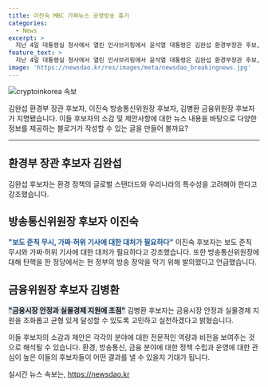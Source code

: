 ```yaml
---
title: 이진숙 MBC 가짜뉴스 공영방송 흉기
categories:
  - News
excerpt: >
  지난 4일 대통령실 청사에서 열린 인사브리핑에서 윤석열 대통령은 김완섭 환경부장관 후보, 이진숙 방송통신위원장 후보, 김병환 금융위원장 후보를 지명했다. 이는 4·10 총선 후 첫 장관급 교체로, 후보자들은 국회 인사청문회를 거쳐 임명된다. 이진숙 후보는 방송의 공적 그릇을 강조하며 방송 장악을 의심하는 발언을 했고, 김완섭 후보는 환경 정책의 글로벌 스탠더드 적용을 언급했다. 김병환 후보는 금융시장 안정과 실물경제 지원을 조화롭게 달성하겠다고 밝혔다.
feature_text: >
  지난 4일 대통령실 청사에서 열린 인사브리핑에서 윤석열 대통령은 김완섭 환경부장관 후보, 이진숙 방송통신위원장 후보, 김병환 금융위원장 후보를 지명했다. 이는 4·10 총선 후 첫 장관급 교체로, 후보자들은 국회 인사청문회를 거쳐 임명된다. 이진숙 후보는 방송의 공적 그릇을 강조하며 방송 장악을 의심하는 발언을 했고, 김완섭 후보는 환경 정책의 글로벌 스탠더드 적용을 언급했다. 김병환 후보는 금융시장 안정과 실물경제 지원을 조화롭게 달성하겠다고 밝혔다.
image: 'https://newsdao.kr/res/images/meta/newsdao_breakingnews.jpg'
---
```


<p><img src="https://newsdao.kr/res/images/meta/newsdao_breakingnews.jpg" alt="cryptoinkorea 속보" /></p>

<p>김완섭 환경부 장관 후보자, 이진숙 방송통신위원장 후보자, 김병환 금융위원장 후보자가 지명됐습니다. 이들 후보자의 소감 및 제안사항에 대한 뉴스 내용을 바탕으로 다양한 정보를 제공하는 블로거가 작성할 수 있는 글을 만들어 볼까요? </p>

<hr />

<h2 data-ke-size="size26">환경부 장관 후보자 김완섭</h2>

<p>김완섭 후보자는 환경 정책의 글로벌 스탠더드와 우리나라의 특수성을 고려해야 한다고 강조했습니다.</p>

<h2 data-ke-size="size26">방송통신위원장 후보자 이진숙</h2>

<p><b><span style="color: #1a5490;">"보도 준칙 무시, 가짜·허위 기사에 대한 대처가 필요하다"</span></b>
이진숙 후보자는 보도 준칙 무시와 가짜·허위 기사에 대한 대처가 필요하다고 강조했습니다. 또한 방송통신위원장에 대해 탄핵을 한 정당에서는 현 정부의 방송 장악을 막기 위해 발의했다고 언급했습니다.</p>

<h2 data-ke-size="size26">금융위원장 후보자 김병환</h2>

<p><b><span style="background-color: #21538527;">"금융시장 안정과 실물경제 지원에 초점"</span></b>
김병환 후보자는 금융시장 안정과 실물경제 지원을 조화롭고 균형 있게 달성할 수 있도록 고민하고 실천하겠다고 밝혔습니다.</p>

<p>이들 후보자의 소감과 제안은 각각의 분야에 대한 전문적인 역량과 비전을 보여주는 것으로 해석될 수 있습니다. 환경, 방송통신, 금융 분야에 대한 정책 수립과 운영에 대한 관심이 높은 이들의 후보자들이 어떤 결과를 낼 수 있을지 기대가 됩니다.</p>
실시간 뉴스 속보는, <a href="https://newsdao.kr" rel="dofollow">https://newsdao.kr</a>


